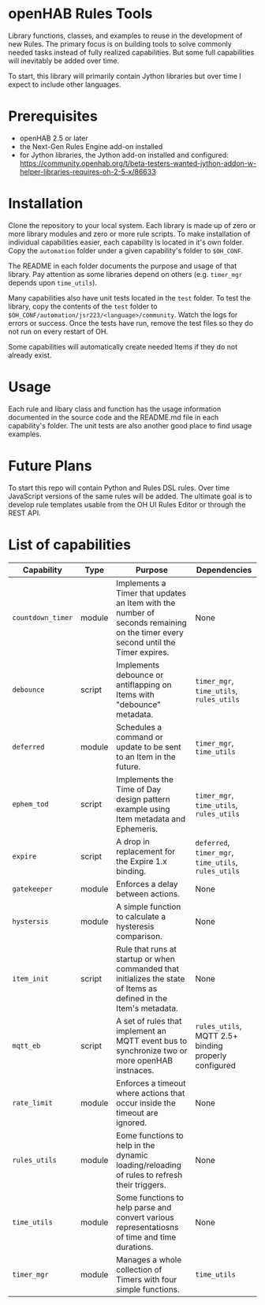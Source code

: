 # openHAB Rules Tools
Library functions, classes, and examples to reuse in the development of new Rules.
The primary focus is on building tools to solve commonly needed tasks instead of fully realized capabilities.
But some full capabilities will inevitably be added over time.

To start, this library will primarily contain Jython libraries but over time I expect to include other languages.

# Prerequisites
- openHAB 2.5 or later
- the Next-Gen Rules Engine add-on installed
- for Jython libraries, the Jython add-on installed and configured: https://community.openhab.org/t/beta-testers-wanted-jython-addon-w-helper-libraries-requires-oh-2-5-x/86633

# Installation
Clone the repository to your local system.
Each library is made up of zero or more library modules and zero or more rule scripts.
To make installation of individual capabilities easier, each capability is located in it's own folder.
Copy the `automation` folder under a given capability's folder to `$OH_CONF`.

The README in each folder documents the purpose and usage of that library.
Pay attention as some libraries depend on others (e.g. `timer_mgr` depends upon `time_utils`).

Many capabilities also have unit tests located in the `test` folder.
To test the library, copy the contents of the `test` folder to `$OH_CONF/automation/jsr223/<language>/community`.
Watch the logs for errors or success.
Once the tests have run, remove the test files so they do not run on every restart of OH.

Some capabilities will automatically create needed Items if they do not already exist.

# Usage
Each rule and libary class and function has the usage information documented in the source code and the README.md file in each capability's folder.
The unit tests are also another good place to find usage examples.

# Future Plans
To start this repo will contain Python and Rules DSL rules.
Over time JavaScript versions of the same rules will be added.
The ultimate goal is to develop rule templates usable from the OH UI Rules Editor or through the REST API.

# List of capabilities

Capability | Type | Purpose | Dependencies
-|-|-|-
`countdown_timer` | module | Implements a Timer that updates an Item with the number of seconds remaining on the timer every second until the Timer expires. | None
`debounce` | script | Implements debounce or antiflapping on Items with "debounce" metadata. | `timer_mgr`, `time_utils`, `rules_utils`
`deferred` | module | Schedules a command or update to be sent to an Item in the future. |  `timer_mgr`, `time_utils`
`ephem_tod` | script | Implements the Time of Day design pattern example using Item metadata and Ephemeris. | `timer_mgr`, `time_utils`, `rules_utils`
`expire` | script | A drop in replacement for the Expire 1.x binding. | `deferred`, `timer_mgr`, `time_utils`, `rules_utils`
`gatekeeper` | module | Enforces a delay between actions. | None
`hystersis` | module | A simple function to calculate a hysteresis comparison. | None
`item_init` | script | Rule that runs at startup or when commanded that initializes the state of Items as defined in the Item's metadata. | None
`mqtt_eb` | script | A set of rules that implement an MQTT event bus to synchronize two or more openHAB instnaces. | `rules_utils`, MQTT 2.5+ binding properly configured
`rate_limit` | module | Enforces a timeout where actions that occur inside the timeout are ignored. | None
`rules_utils` | module | Eome functions to help in the dynamic loading/reloading of rules to refresh their triggers. | None
`time_utils` | module | Some functions to help parse and convert various representatiosns of time and time durations. | None
`timer_mgr` | module | Manages a whole collection of Timers with four simple functions. | `time_utils`
